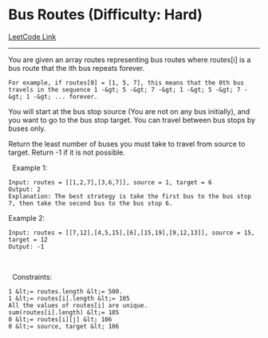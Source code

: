 # Bus Routes (Difficulty: Hard)

[LeetCode Link](https://leetcode.com/problems/bus-routes/)

---

You are given an array routes representing bus routes where routes[i] is a bus route that the ith bus repeats forever.


	For example, if routes[0] = [1, 5, 7], this means that the 0th bus travels in the sequence 1 -&gt; 5 -&gt; 7 -&gt; 1 -&gt; 5 -&gt; 7 -&gt; 1 -&gt; ... forever.


You will start at the bus stop source (You are not on any bus initially), and you want to go to the bus stop target. You can travel between bus stops by buses only.

Return the least number of buses you must take to travel from source to target. Return -1 if it is not possible.

&nbsp;
Example 1:

```
Input: routes = [[1,2,7],[3,6,7]], source = 1, target = 6
Output: 2
Explanation: The best strategy is take the first bus to the bus stop 7, then take the second bus to the bus stop 6.
```

Example 2:

```
Input: routes = [[7,12],[4,5,15],[6],[15,19],[9,12,13]], source = 15, target = 12
Output: -1
```

&nbsp;

&nbsp;
Constraints:


	1 &lt;= routes.length &lt;= 500.
	1 &lt;= routes[i].length &lt;= 105
	All the values of routes[i] are unique.
	sum(routes[i].length) &lt;= 105
	0 &lt;= routes[i][j] &lt; 106
	0 &lt;= source, target &lt; 106


